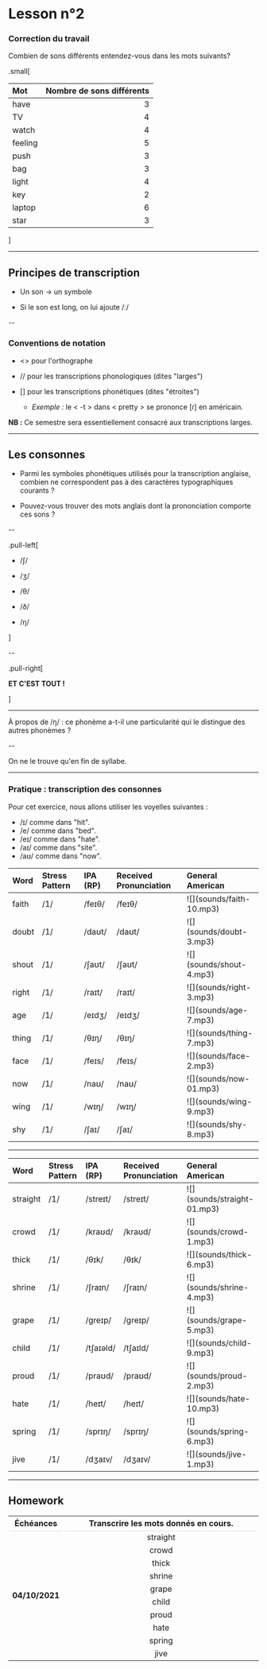# Lesson n°2



### Correction du travail

Combien de sons différents entendez-vous dans les mots suivants?

.small[

<table class="table table-striped table-hover table-condensed table-responsive" style="margin-left: auto; margin-right: auto;">
 <thead>
  <tr>
   <th style="text-align:left;"> Mot </th>
   <th style="text-align:right;"> Nombre de sons différents </th>
  </tr>
 </thead>
<tbody>
  <tr>
   <td style="text-align:left;"> have </td>
   <td style="text-align:right;"> 3 </td>
  </tr>
  <tr>
   <td style="text-align:left;"> TV </td>
   <td style="text-align:right;"> 4 </td>
  </tr>
  <tr>
   <td style="text-align:left;"> watch </td>
   <td style="text-align:right;"> 4 </td>
  </tr>
  <tr>
   <td style="text-align:left;"> feeling </td>
   <td style="text-align:right;"> 5 </td>
  </tr>
  <tr>
   <td style="text-align:left;"> push </td>
   <td style="text-align:right;"> 3 </td>
  </tr>
  <tr>
   <td style="text-align:left;"> bag </td>
   <td style="text-align:right;"> 3 </td>
  </tr>
  <tr>
   <td style="text-align:left;"> light </td>
   <td style="text-align:right;"> 4 </td>
  </tr>
  <tr>
   <td style="text-align:left;"> key </td>
   <td style="text-align:right;"> 2 </td>
  </tr>
  <tr>
   <td style="text-align:left;"> laptop </td>
   <td style="text-align:right;"> 6 </td>
  </tr>
  <tr>
   <td style="text-align:left;"> star </td>
   <td style="text-align:right;"> 3 </td>
  </tr>
</tbody>
</table>

]
 
---

## Principes de transcription

* Un son  $\rightarrow$ un symbole

* Si le son est long, on lui ajoute /ː/

--

### Conventions de notation
 
* <> pour l'orthographe

* // pour les transcriptions phonologiques (dites "larges")

* [] pour les transcriptions phonétiques (dites "étroites")
  - *Exemple :* le < -t > dans < pretty > se prononce  [ɾ] en américain.

**NB :** Ce semestre sera essentiellement consacré aux transcriptions larges.

---

## Les consonnes

* Parmi les symboles phonétiques utilisés pour la transcription anglaise, combien ne correspondent pas à des caractères typographiques courants ?

* Pouvez-vous trouver des mots anglais dont la prononciation comporte ces sons ?

--

.pull-left[

* /ʃ/

* /ʒ/

* /θ/

* /ð/

* /ŋ/

]

--

.pull-right[

**ET C'EST TOUT !**

]

---

À propos de /ŋ/ : ce phonème a-t-il
une particularité qui le distingue des autres phonèmes ?

--

On ne le trouve qu'en fin de syllabe.

---

### Pratique : transcription des consonnes
 
Pour cet exercice, nous allons utiliser les voyelles suivantes :

*  /ɪ/ comme dans "hit".
*  /e/ comme dans "bed".
*  /eɪ/ comme dans "hate".
*  /aɪ/ comme dans "site".
*  /aʊ/ comme dans "now".

<table class="table table-striped table-hover table-condensed table-responsive" style="margin-left: auto; margin-right: auto;">
 <thead>
  <tr>
   <th style="text-align:left;"> Word </th>
   <th style="text-align:left;"> Stress Pattern </th>
   <th style="text-align:left;"> IPA (RP) </th>
   <th style="text-align:left;"> Received Pronunciation </th>
   <th style="text-align:left;"> General American </th>
  </tr>
 </thead>
<tbody>
  <tr>
   <td style="text-align:left;"> faith </td>
   <td style="text-align:left;"> /1/ </td>
   <td style="text-align:left;"> /feɪθ/ </td>
   <td style="text-align:left;"> /feɪθ/ </td>
   <td style="text-align:left;"> ![](sounds/faith-10.mp3) </td>
  </tr>
  <tr>
   <td style="text-align:left;"> doubt </td>
   <td style="text-align:left;"> /1/ </td>
   <td style="text-align:left;"> /daʊt/ </td>
   <td style="text-align:left;"> /daʊt/ </td>
   <td style="text-align:left;"> ![](sounds/doubt-3.mp3) </td>
  </tr>
  <tr>
   <td style="text-align:left;"> shout </td>
   <td style="text-align:left;"> /1/ </td>
   <td style="text-align:left;"> /ʃaʊt/ </td>
   <td style="text-align:left;"> /ʃaʊt/ </td>
   <td style="text-align:left;"> ![](sounds/shout-4.mp3) </td>
  </tr>
  <tr>
   <td style="text-align:left;"> right </td>
   <td style="text-align:left;"> /1/ </td>
   <td style="text-align:left;"> /raɪt/ </td>
   <td style="text-align:left;"> /raɪt/ </td>
   <td style="text-align:left;"> ![](sounds/right-3.mp3) </td>
  </tr>
  <tr>
   <td style="text-align:left;"> age </td>
   <td style="text-align:left;"> /1/ </td>
   <td style="text-align:left;"> /eɪdʒ/ </td>
   <td style="text-align:left;"> /eɪdʒ/ </td>
   <td style="text-align:left;"> ![](sounds/age-7.mp3) </td>
  </tr>
  <tr>
   <td style="text-align:left;"> thing </td>
   <td style="text-align:left;"> /1/ </td>
   <td style="text-align:left;"> /θɪŋ/ </td>
   <td style="text-align:left;"> /θɪŋ/ </td>
   <td style="text-align:left;"> ![](sounds/thing-7.mp3) </td>
  </tr>
  <tr>
   <td style="text-align:left;"> face </td>
   <td style="text-align:left;"> /1/ </td>
   <td style="text-align:left;"> /feɪs/ </td>
   <td style="text-align:left;"> /feɪs/ </td>
   <td style="text-align:left;"> ![](sounds/face-2.mp3) </td>
  </tr>
  <tr>
   <td style="text-align:left;"> now </td>
   <td style="text-align:left;"> /1/ </td>
   <td style="text-align:left;"> /naʊ/ </td>
   <td style="text-align:left;"> /naʊ/ </td>
   <td style="text-align:left;"> ![](sounds/now-01.mp3) </td>
  </tr>
  <tr>
   <td style="text-align:left;"> wing </td>
   <td style="text-align:left;"> /1/ </td>
   <td style="text-align:left;"> /wɪŋ/ </td>
   <td style="text-align:left;"> /wɪŋ/ </td>
   <td style="text-align:left;"> ![](sounds/wing-9.mp3) </td>
  </tr>
  <tr>
   <td style="text-align:left;"> shy </td>
   <td style="text-align:left;"> /1/ </td>
   <td style="text-align:left;"> /ʃaɪ/ </td>
   <td style="text-align:left;"> /ʃaɪ/ </td>
   <td style="text-align:left;"> ![](sounds/shy-8.mp3) </td>
  </tr>
</tbody>
</table>

---

<table class="table table-striped table-hover table-condensed table-responsive" style="margin-left: auto; margin-right: auto;">
 <thead>
  <tr>
   <th style="text-align:left;"> Word </th>
   <th style="text-align:left;"> Stress Pattern </th>
   <th style="text-align:left;"> IPA (RP) </th>
   <th style="text-align:left;"> Received Pronunciation </th>
   <th style="text-align:left;"> General American </th>
  </tr>
 </thead>
<tbody>
  <tr>
   <td style="text-align:left;"> straight </td>
   <td style="text-align:left;"> /1/ </td>
   <td style="text-align:left;"> /streɪt/ </td>
   <td style="text-align:left;"> /streɪt/ </td>
   <td style="text-align:left;"> ![](sounds/straight-01.mp3) </td>
  </tr>
  <tr>
   <td style="text-align:left;"> crowd </td>
   <td style="text-align:left;"> /1/ </td>
   <td style="text-align:left;"> /kraʊd/ </td>
   <td style="text-align:left;"> /kraʊd/ </td>
   <td style="text-align:left;"> ![](sounds/crowd-1.mp3) </td>
  </tr>
  <tr>
   <td style="text-align:left;"> thick </td>
   <td style="text-align:left;"> /1/ </td>
   <td style="text-align:left;"> /θɪk/ </td>
   <td style="text-align:left;"> /θɪk/ </td>
   <td style="text-align:left;"> ![](sounds/thick-6.mp3) </td>
  </tr>
  <tr>
   <td style="text-align:left;"> shrine </td>
   <td style="text-align:left;"> /1/ </td>
   <td style="text-align:left;"> /ʃraɪn/ </td>
   <td style="text-align:left;"> /ʃraɪn/ </td>
   <td style="text-align:left;"> ![](sounds/shrine-4.mp3) </td>
  </tr>
  <tr>
   <td style="text-align:left;"> grape </td>
   <td style="text-align:left;"> /1/ </td>
   <td style="text-align:left;"> /greɪp/ </td>
   <td style="text-align:left;"> /greɪp/ </td>
   <td style="text-align:left;"> ![](sounds/grape-5.mp3) </td>
  </tr>
  <tr>
   <td style="text-align:left;"> child </td>
   <td style="text-align:left;"> /1/ </td>
   <td style="text-align:left;"> /tʃaɪəld/ </td>
   <td style="text-align:left;"> /tʃaɪld/ </td>
   <td style="text-align:left;"> ![](sounds/child-9.mp3) </td>
  </tr>
  <tr>
   <td style="text-align:left;"> proud </td>
   <td style="text-align:left;"> /1/ </td>
   <td style="text-align:left;"> /praʊd/ </td>
   <td style="text-align:left;"> /praʊd/ </td>
   <td style="text-align:left;"> ![](sounds/proud-2.mp3) </td>
  </tr>
  <tr>
   <td style="text-align:left;"> hate </td>
   <td style="text-align:left;"> /1/ </td>
   <td style="text-align:left;"> /heɪt/ </td>
   <td style="text-align:left;"> /heɪt/ </td>
   <td style="text-align:left;"> ![](sounds/hate-10.mp3) </td>
  </tr>
  <tr>
   <td style="text-align:left;"> spring </td>
   <td style="text-align:left;"> /1/ </td>
   <td style="text-align:left;"> /sprɪŋ/ </td>
   <td style="text-align:left;"> /sprɪŋ/ </td>
   <td style="text-align:left;"> ![](sounds/spring-6.mp3) </td>
  </tr>
  <tr>
   <td style="text-align:left;"> jive </td>
   <td style="text-align:left;"> /1/ </td>
   <td style="text-align:left;"> /dʒaɪv/ </td>
   <td style="text-align:left;"> /dʒaɪv/ </td>
   <td style="text-align:left;"> ![](sounds/jive-1.mp3) </td>
  </tr>
</tbody>
</table>

---

## Homework

<table class="table table-hover" style="margin-left: auto; margin-right: auto;">
<thead><tr>
<th style="border-bottom:hidden;padding-bottom:0; padding-left:3px;padding-right:3px;text-align: center; " colspan="1"><div style="border-bottom: 1px solid #ddd; padding-bottom: 5px; ">Échéances</div></th>
<th style="border-bottom:hidden;padding-bottom:0; padding-left:3px;padding-right:3px;text-align: center; " colspan="1"><div style="border-bottom: 1px solid #ddd; padding-bottom: 5px; ">Transcrire les mots donnés en cours.</div></th>
</tr></thead>
<tbody>
  <tr>
   <td style="text-align:center;width: 20%; font-weight: bold;vertical-align: middle !important;" rowspan="10"> 04/10/2021 </td>
   <td style="text-align:center;"> straight </td>
  </tr>
  <tr>
   
   <td style="text-align:center;"> crowd </td>
  </tr>
  <tr>
   
   <td style="text-align:center;"> thick </td>
  </tr>
  <tr>
   
   <td style="text-align:center;"> shrine </td>
  </tr>
  <tr>
   
   <td style="text-align:center;"> grape </td>
  </tr>
  <tr>
   
   <td style="text-align:center;"> child </td>
  </tr>
  <tr>
   
   <td style="text-align:center;"> proud </td>
  </tr>
  <tr>
   
   <td style="text-align:center;"> hate </td>
  </tr>
  <tr>
   
   <td style="text-align:center;"> spring </td>
  </tr>
  <tr>
   
   <td style="text-align:center;"> jive </td>
  </tr>
</tbody>
</table>
